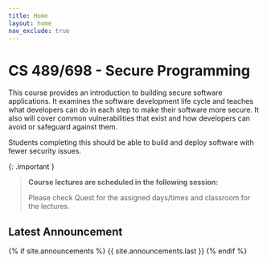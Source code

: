 ```yaml
---
title: Home
layout: home
nav_exclude: true
---
```

# CS 489/698 - Secure Programming

This course provides an introduction to building secure software applications. It examines the software development life cycle and teaches what developers can do in each step to make their software more secure. It also will cover common vulnerabilities that exist and how developers can avoid or safeguard against them.

Students completing this should be able to build and deploy software with fewer security issues.

{: .important }
>**Course lectures are scheduled in the following session:**
>
>Please check Quest for the assigned days/times and classroom for the lectures.

## Latest Announcement

{% if site.announcements %}
{{ site.announcements.last }}
{% endif %}